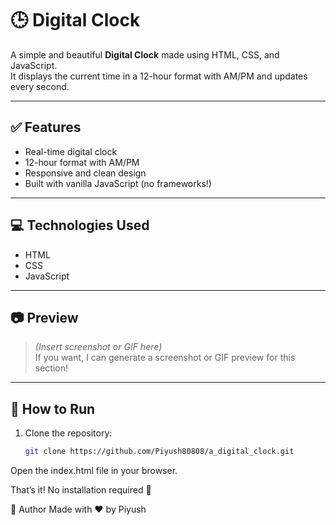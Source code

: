 # 🕒 Digital Clock

A simple and beautiful **Digital Clock** made using HTML, CSS, and JavaScript.  
It displays the current time in a 12-hour format with AM/PM and updates every second.

---

## ✅ Features

- Real-time digital clock
- 12-hour format with AM/PM
- Responsive and clean design
- Built with vanilla JavaScript (no frameworks!)

---

## 💻 Technologies Used

- HTML
- CSS
- JavaScript

---

## 📷 Preview

> *(Insert screenshot or GIF here)*  
If you want, I can generate a screenshot or GIF preview for this section!

---

## 🚀 How to Run

1. Clone the repository:
   ```bash
   git clone https://github.com/Piyush80808/a_digital_clock.git
Open the index.html file in your browser.

That’s it! No installation required 🎉

🙌 Author
Made with ❤️ by Piyush

